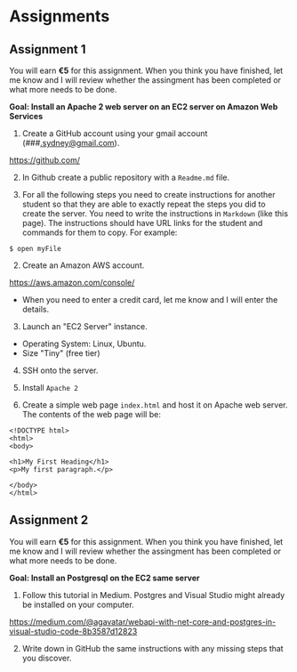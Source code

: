 # Assignments

## Assignment 1

You will earn **€5** for this assignment. When you think you have finished, let me know and I will review whether the assingment has been completed or what more needs to be done.

**Goal: Install an Apache 2 web server on an EC2 server on Amazon Web Services**

1. Create a GitHub account using your gmail account (###.sydney@gmail.com).

https://github.com/

2. In Github create a public repository with a `Readme.md` file.

3. For all the following steps you need to create instructions for another student so that they are able to exactly repeat the steps you did to create the server. You need to write the instructions in `Markdown` (like this page). The instructions should have URL links for the student and commands for them to copy. For example:
```
$ open myFile
```

2. Create an Amazon AWS account. 

https://aws.amazon.com/console/
- When you need to enter a credit card, let me know and I will enter the details.

3. Launch an "EC2 Server" instance. 
- Operating System: Linux, Ubuntu.
- Size "Tiny" (free tier)

4. SSH onto the server. 

5. Install `Apache 2`

6. Create a simple web page `index.html` and host it on Apache web server. The contents of the web page will be:

```
<!DOCTYPE html>
<html>
<body>

<h1>My First Heading</h1>
<p>My first paragraph.</p>

</body>
</html>
```

## Assignment 2

You will earn **€5** for this assignment. When you think you have finished, let me know and I will review whether the assingment has been completed or what more needs to be done.

**Goal: Install an Postgresql on the EC2 same server**

1. Follow this tutorial in Medium. Postgres and Visual Studio might already be installed on your computer.

https://medium.com/@agavatar/webapi-with-net-core-and-postgres-in-visual-studio-code-8b3587d12823

2. Write down in GitHub the same instructions with any missing steps that you discover.
